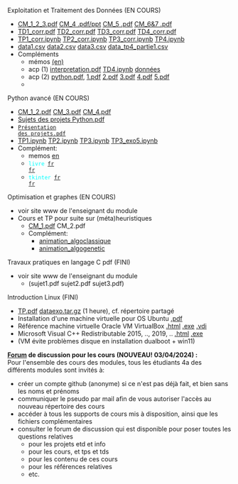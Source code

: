 Exploitation et Traitement des Données (EN COURS) <br>
- [CM_1_2_3.pdf](https://github.com/rpriam/cours4a/blob/main/AnalyseDesDonnees_CM_1_2_3.pdf.zip) [CM_4 .pdf/ppt](AnalyseDesDonnees_CM_4.zip) [CM_5 .pdf](AnalyseDesDonnees_CM_5.pdf.zip) [CM_6&7 .pdf](AnalyseDesDonnees_CM_6et7.pdf.zip) <br>
- [TD1_corr.pdf](https://github.com/rpriam/cours4a/blob/main/TD1_AD_correction.pdf.zip) [TD2_corr.pdf](https://github.com/rpriam/cours4a/blob/main/TD2_AD_correction.pdf.zip) [TD3_corr.pdf](https://github.com/rpriam/cours4a/blob/main/TD3_AD_correction.pdf.zip) [TD4_corr.pdf](https://github.com/rpriam/cours4a/blob/main/TD4_AD_correction.pdf.zip) <br>
- [TP1_corr.ipynb](https://github.com/rpriam/cours4a/blob/main/TP1_AD_correction.ipynb.zip) [TP2_corr.ipynb](https://github.com/rpriam/cours4a/blob/main/TP2_AD_correction.ipynb.zip)  [TP3_corr.ipynb](https://github.com/rpriam/cours4a/blob/main/TP3_AD_correction.ipynb.zip) [TP4.ipynb](https://github.com/rpriam/cours4a/blob/main/TP4_AD.ipynb.zip) <br>
- [data1.csv](https://github.com/rpriam/cours4a/blob/main/data_tp1.csv) [data2.csv](https://github.com/rpriam/cours4a/raw/main/data_tp2_bis.csv) [data3.csv](https://github.com/rpriam/cours4a/blob/main/data_tp3.csv) [data_tp4_partie1.csv](https://github.com/rpriam/cours4a/raw/main/data_tp4_partie1.csv) <br>
- Compléments <br>
    - mémos [(en)](https://github.com/rpriam/cours4a/blob/main/memostat/cheatsheet_statistics.pdf)
    - acp (1) [interpretation.pdf](https://github.com/rpriam/cours4a/blob/main/memostat/Exemple_interpret_ACP_MChavent.pdf) [TD4.ipynb](https://github.com/rpriam/cours4a/blob/main/TD4_AD.ipynb.zip) [données](https://github.com/rpriam/cours4a/raw/main/dataedt/)
    - acp (2) [python.pdf](https://github.com/rpriam/cours4a/blob/main/dataedt/fr_Tanagra_ACP_Python.pdf), [1.pdf](https://github.com/rpriam/cours4a/blob/main/dataedt/example_td1_cor.pdf) [2.pdf](https://github.com/rpriam/cours4a/blob/main/dataedt/example_td2_cor.pdf) [3.pdf](https://github.com/rpriam/cours4a/blob/main/dataedt/example_td3_cor.pdf) [4.pdf](https://github.com/rpriam/cours4a/blob/main/dataedt/example_td4_cor.pdf) [5.pdf](https://github.com/rpriam/cours4a/blob/main/dataedt/example_td5_cor.pdf)
    - 

Python avancé (EN COURS) <br>
- [CM_1_2.pdf](https://github.com/rpriam/cours4a/blob/main/Introduction_python.pdf.zip) [CM_3.pdf](https://github.com/rpriam/cours4a/raw/main/Introduction_python_3.pdf.zip) [CM_4.pdf](https://github.com/rpriam/cours4a/raw/main/Introduction_python_4.pdf.zip) <br>
- [Sujets des projets Python.pdf](https://github.com/rpriam/cours4a/blob/main/projets_python.pdf.zip) <br>
- <code style="color : cyan">[Présentation des projets.pdf](https://github.com/rpriam/cours4a/raw/main/projets_python_finalisation.pdf.zip)</code>
- [TP1.ipynb](https://github.com/rpriam/cours4a/raw/main/TP1_PPLI.zip) [TP2.ipynb](https://github.com/rpriam/cours4a/raw/main/TP2_PPLI.zip) [TP3.ipynb](https://github.com/rpriam/cours4a/raw/main/TP3_PPLI.zip) [TP3_exo5.ipynb](https://github.com/rpriam/cours4a/raw/main/TP3_PPLI_exo5.ipynb.7z)
- Complément:
    - memos [en](https://github.com/rpriam/cours4a/tree/main/memopython)
    - <code style="color : cyan">livre [fr](https://github.com/rpriam/cours4a/blob/main/memopython/apprendre_python3_5.pdf) [fr](https://github.com/rpriam/cours4a/blob/main/memopython/cours_python.pdf) </code>
    - <code style="color : cyan">tkinter [fr](https://github.com/rpriam/cours4a/blob/main/memopython/documentation_tkinter.pdf)  [fr](https://github.com/rpriam/cours4a/blob/main/memopython/les_bases_d_un_interface_graphique_avec_tkinter.pdf)</code>

Optimisation et graphes (EN COURS) <br>
- voir site www de l'enseignant du module <br>
- Cours et TP pour suite sur (méta)heuristiques
    - [CM_1.pdf](https://github.com/rpriam/cours4a/raw/main/OptimizationMetaHeuristique_CM_1.zip) CM_2.pdf <br>
    - Complément:
        - [animation_algoclassique](https://github.com/rpriam/cours4a/raw/main/metaheuristiques/illustration_algorithmes_classique.7z)
        - [animation_algogenetic](https://github.com/rpriam/cours4a/raw/main/metaheuristiques/illustration_algorithmes_genetique.7z)

Travaux pratiques en langage C pdf (FINI) <br>
- voir site www de l'enseignant du module <br>
  - (sujet1.pdf sujet2.pdf sujet3.pdf)

Introduction Linux (FINI) <br>
- [TP.pdf](https://github.com/rpriam/cours4a/raw/main/linux/tp_linux.pdf.zip) [dataexo.tar.gz](https://github.com/rpriam/cours4a/raw/main/linux/dataexo.tar.gz) (1 heure), cf. répertoire partagé
- Installation d'une machine virtuelle pour OS Ubuntu [.pdf](https://github.com/rpriam/cours4a/blob/main/linux/Installation_machine_virtuelle_linux.pdf)
- Référence machine virtuelle Oracle VM VirtualBox
             [.html](https://www.virtualbox.org/) 
             [.exe](https://download.virtualbox.org/virtualbox/7.0.14/VirtualBox-7.0.14-161095-Win.exe) 
             [.vdi](https://sourceforge.net/projects/osboxes/files/v/vb/55-U-u/23.04/64bit.7z/download)
- Microsoft Visual C++ Redistributable 2015, .., 2019, .. [.html](https://learn.microsoft.com/fr-fr/cpp/windows/latest-supported-vc-redist?view=msvc-170) 
                                            [.exe](https://aka.ms/vs/17/release/vc_redist.x64.exe)
- (VM évite problèmes disque en installation dualboot + win11)

**[Forum](https://github.com/rpriam/cours4a/tree/main/forum) de discussion pour les cours (NOUVEAU! 03/04/2024) :**<br>
Pour l'ensemble des cours des modules, tous les étudiants 4a des différents modules sont invités à:
- créer un compte github (anonyme) si ce n'est pas déjà fait, et bien sans les noms et prénoms
- communiquer le pseudo par mail afin de vous autoriser l'accès au nouveau répertoire des cours
- accéder à tous les supports de cours mis à disposition, ainsi que les fichiers complémentaires
- consulter le forum de discussion qui est disponible pour poser toutes les questions relatives
    -  pour les projets etd et info
    -  pour les cours, et tps et tds
    -  pour les contenu de ces cours
    -  pour les références relatives
    -  etc.


